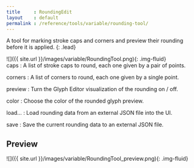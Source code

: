 ```yaml
---
title     : RoundingEdit
layout    : default
permalink : /reference/tools/variable/rounding-tool/
---
```


A tool for marking stroke caps and corners and preview their rounding before it is applied.
{: .lead}

<div class='row'>
<div class='col' markdown='1'>
![]({{ site.url }}/images/variable/RoundingTool.png){: .img-fluid}
</div>
<div class='col' markdown='1'>
caps
: A list of stroke caps to round, each one given by a pair of points.

corners
: A list of corners to round, each one given by a single point.

preview
: Turn the Glyph Editor visualization of the rounding on / off.

color
: Choose the color of the rounded glyph preview.

load…
: Load rounding data from an external JSON file into the UI.

save
: Save the current rounding data to an external JSON file.
</div>
</div>


Preview
-------

![]({{ site.url }}/images/variable/RoundingTool_preview.png){: .img-fluid}